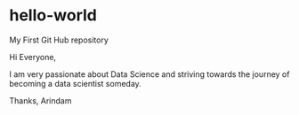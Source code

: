 # hello-world
My First Git Hub repository

Hi Everyone,

I am very passionate about Data Science and striving towards the journey 
of becoming a data scientist someday.

Thanks,
Arindam
